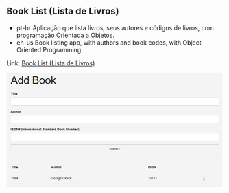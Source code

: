 ## Book List (Lista de Livros)
- pt-br
  Aplicação que lista livros, seus autores e códigos de livros, com programação Orientada a Objetos.
- en-us
  Book listing app, with authors and book codes, with Object Oriented Programming.

Link: <a href="https://capelaum-booklist.netlify.app" target="_blank">Book List (Lista de Livros)</a>

<div align="center">
  <img src="./booklist.png" width="700">
</div>
